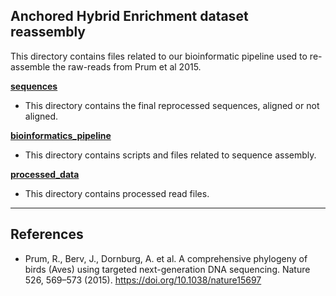 ## Anchored Hybrid Enrichment dataset reassembly

This directory contains files related to our bioinformatic pipeline used to re-assemble the raw-reads from Prum et al 2015.

[**sequences**](./AHE_REASSEMBLY/sequences)

* This directory contains the final reprocessed sequences, aligned or not aligned.

[**bioinformatics_pipeline**](./AHE_REASSEMBLY/bioinformatics_pipeline)

* This directory contains scripts and files related to sequence assembly.

[**processed_data**](./AHE_REASSEMBLY/processed_data)

* This directory contains processed read files.

---

## References

* Prum, R., Berv, J., Dornburg, A. et al. A comprehensive phylogeny of birds (Aves) using targeted next-generation DNA sequencing. Nature 526, 569–573 (2015). https://doi.org/10.1038/nature15697

